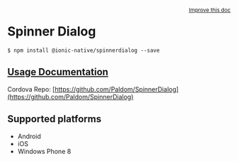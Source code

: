 
<a style="float:right;font-size:12px;" href="http://github.com/driftyco/ionic-native/edit/master/src/@ionic-native/plugins/spinnerdialog/index.ts#L7">
  Improve this doc
</a>

# Spinner Dialog
<!-- end header block -->

```
$ npm install @ionic-native/spinnerdialog --save
```

## [Usage Documentation](https://ionicframework.com/docs/v2/native/spinnerdialog/)

Cordova Repo: [https://github.com/Paldom/SpinnerDialog](https://github.com/Paldom/SpinnerDialog)

<!-- description -->


<!-- @platforms tag -->
## Supported platforms

- Android
- iOS
- Windows Phone 8

<!-- @platforms tag end -->
<!-- end for prop in method.decorators[0].argumentInfo -->
<!-- end content block -->
<!-- end body block -->
